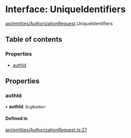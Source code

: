 # Interface: UniqueIdentifiers

[api/entities/AuthorizationRequest](../wiki/api.entities.AuthorizationRequest).UniqueIdentifiers

## Table of contents

### Properties

- [authId](../wiki/api.entities.AuthorizationRequest.UniqueIdentifiers#authid)

## Properties

### authId

• **authId**: `BigNumber`

#### Defined in

[api/entities/AuthorizationRequest.ts:27](https://github.com/PolymeshAssociation/polymesh-sdk/blob/31fdce23/src/api/entities/AuthorizationRequest.ts#L27)
